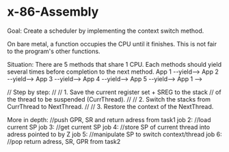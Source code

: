 ﻿# x-86-Assembly

Goal: 
Create a scheduler by implementing the context switch method.

On bare metal, a function occupies the CPU until it finishes. This is not fair to the program's other functions.

Situation: There are 5 methods that share 1 CPU. Each methods should yield several times before completion to the next method.
App 1 --yield--> App 2 --yield--> App 3 --yield--> App 4 --yield--> App 5 --yield--> App 1 -->


// Step by step:
//
// 1. Save the current register set + SREG to the stack
// of the thread to be suspended (CurrThread).
//
// 2. Switch the stacks from CurrThread to NextThread.
//
// 3. Restore the context of the NextThread.


More in depth:
//push GPR, SR and return adress from task1
job 2:
//load current SP 
job 3:
//get current SP 
job 4:
//store SP of current thread into adress pointed to by Z
job 5:
//manipulate SP to switch context/thread
job 6:
//pop return adress, SR, GPR from task2
